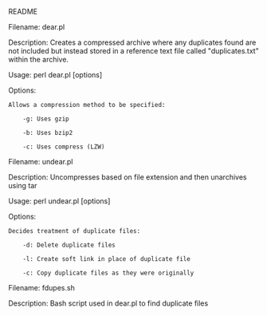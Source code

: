 README

Filename: dear.pl

Description: Creates a compressed archive where any duplicates found are not included but instead stored in a reference text file called "duplicates.txt" within the archive.

Usage: perl dear.pl [options] <outfile> <indir>

Options:

	Allows a compression method to be specified:
		
		-g: Uses gzip

		-b: Uses bzip2

		-c: Uses compress (LZW)


Filename: undear.pl

Description: Uncompresses based on file extension and then unarchives using tar

Usage: perl undear.pl [options] <file>

Options:

	Decides treatment of duplicate files:
		
		-d: Delete duplicate files

		-l: Create soft link in place of duplicate file

		-c: Copy duplicate files as they were originally



Filename: fdupes.sh

Description: Bash script used in dear.pl to find duplicate files